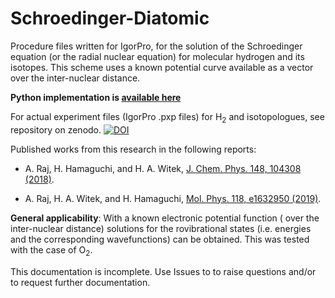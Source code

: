 # Schroedinger-Diatomic



Procedure files written for IgorPro, for the solution of the Schroedinger equation (or the radial nuclear equation) for molecular hydrogen and its isotopes. This scheme uses a known potential curve available as a vector over the inter-nuclear distance.

**Python implementation is [available here](https://github.com/ankit7540/Raman-Intensity-Approxmn-Test/tree/main/python_functions)**

For actual experiment files (IgorPro .pxp files) for H<sub>2</sub> and isotopologues, see repository on zenodo. <a href="https://doi.org/10.5281/zenodo.4625523"><img src="https://zenodo.org/badge/DOI/10.5281/zenodo.4625523.svg" alt="DOI"></a>

Published works from this research in the following reports:

 - A. Raj, H. Hamaguchi, and H. A. Witek, [J. Chem. Phys. 148, 104308 (2018)](https://doi.org/10.1063/1.5011433 "J. Chem. Phys. 148, 104308 (2018)").

 - A. Raj, H. A. Witek, and H. Hamaguchi, [Mol. Phys. 118, e1632950 (2019)](https://doi.org/10.1080/00268976.2019.1632950 "Mol. Phys. 118, e1632950").

**General applicability**: With a known electronic potential function ( over the inter-nuclear distance) solutions for the rovibrational states (i.e. energies and the corresponding wavefunctions) can be obtained. This was tested with the case of O<sub>2</sub>.

This documentation is incomplete. Use Issues to to raise questions  and/or to request further documentation.
